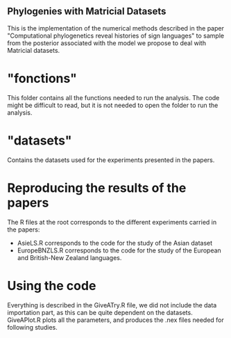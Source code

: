 ## Phylogenies with Matricial Datasets

This is the implementation of the numerical methods described in the paper "Computational phylogenetics reveal histories of sign languages" to sample from the posterior associated with the model we propose to deal with Matricial datasets.

# "fonctions"

This folder contains all the functions needed to run the analysis. The code might be difficult to read, but it is not needed to open the folder to run the analysis.

# "datasets"

Contains the datasets used for the experiments presented in the papers.

# Reproducing the results of the papers

The R files at the root corresponds to the different experiments carried in the papers:
- AsieLS.R corresponds to the code for the study of the Asian dataset
- EuropeBNZLS.R corresponds to the code for the study of the European and British-New Zealand languages.

# Using the code

Everything is described in the GiveATry.R file, we did not include the data importation part, as this can be quite dependent on the datasets.
GiveAPlot.R plots all the parameters, and produces the .nex files needed for following studies.
